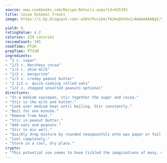 ```yaml
---
source: www.cookbooks.com/Recipe-Details.aspx?id=925393
title: Cocoa Oatmeal Treats
image: https://1.bp.blogspot.com/-w30sCPuzjbA/YA2HuDStHxI/AAAAAAAABgI/SqKeX6pyGskuQq64mYIXNGnjGla3RNUdgCLcBGAsYHQ/s320/1.png

yield: 6
ratingValue: 4.2
calories: 229 calories
reviewCount: 345
cookTime: PT2H
prepTime: PT31M
ingredients:
- "2 c. sugar"
- "1/3 c. Hersheys cocoa"
- "1/2 c. skim milk"
- "1/2 c. margarine"
- "1/3 c. creamy peanut butter"
- "2 1/2 c. quick-cooking rolled oats"
- "1/2 c. chopped unsalted peanuts optional"
directions:
- "In a medium saucepan, stir together the sugar and cocoa."
- "Stir in the milk and butter."
- "Cook over medium heat until boiling. Stir constantly."
- "Boil for one minute."
- "Remove from heat."
- "Stir in peanut butter."
- "Add oats and peanuts."
- "Stir to mix well."
- "Quickly drop mixture by rounded teaspoonfuls onto wax paper or foil."
- "Cool completely."
- "Store in a cool, dry place."
crypto:
- "This potential use seems to have tickled the imaginations of many, many bitcoin fanciers."
---
```

